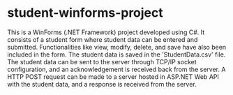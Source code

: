 # student-winforms-project
This is a WinForms (.NET Framework) project developed using C#. It consists of a student form where student data can be entered and submitted. Functionalities like view, modify, delete, and save have also been included in the form. The student data is saved in the 'StudentData.csv' file. The student data can be sent to the server through TCP/IP socket configuration, and an acknowledgement is received back from the server. A HTTP POST request can be made to a server hosted in ASP.NET Web API with the student data, and a response is received from the server.
 
